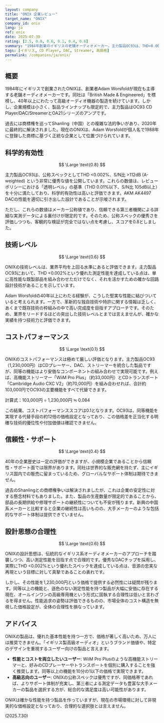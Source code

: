 ```yaml
---
layout: company
title: "ONIX 企業レビュー"
target_name: "ONIX"
company_id: onix
lang: ja
ref: onix
date: 2025-07-30
rating: [2.5, 0.8, 0.6, 0.1, 0.4, 0.6]
summary: "1984年創業のイギリスの老舗オーディオメーカー。主力製品OC93は、THD<0.002%、S/N比>112dBと公称スペックは非常に優秀です。しかし、1,230,000円という高価格に対し、同等の機能と優れた測定性能を持つ代替品が10分の1以下の価格で存在するため、コストパフォーマンスの評価は極めて厳しくなります。"
tags: [イギリス, CD Player, DAC, Streamer, 高価格]
permalink: /companies/ja/onix/
---
```


## 概要

1984年にイギリスで創業されたONIXは、創業者Adam Worsfoldが現在も主導する老舗オーディオメーカーです。同社は「British Made & Engineered」を標榜し、40年以上にわたって高級オーディオ機器の製造を続けています。しかし、企業規模は小さく、製品ラインナップも限定的で、主力製品はOC93 CD Player/DAC/StreamerとOA21シリーズのアンプです。

過去には商標権を巡ってShanling（中国）との複雑な法的争いがあり、2020年に最終的に解決されました。現在のONIXは、Adam Worsfoldが個人名で1988年に登録した商標に基づく正統な企業として位置づけられています。

## 科学的有効性

$$ \Large \text{0.8} $$

主力製品OC93は、公称スペックとしてTHD <0.002%、S/N比 >112dB (A-weighted) という非常に優秀な値を公開しています。これらの数値は、レビューポリシーにおける「透明レベル」の基準（THD 0.01%以下、S/N比 105dB以上）を十分に満たしており、科学的有効性は高いと評価できます。AKM AK4497 DACの性能を適切に引き出した設計であることが示唆されます。

ただし、これらの数値はメーカー公称値であり、信頼できる第三者機関による詳細な実測データによる裏付けが限定的です。そのため、公称スペックの優秀さを評価しつつも、客観的な検証が完全ではない点を考慮し、スコアを0.8としました。

## 技術レベル

$$ \Large \text{0.6} $$

ONIXの技術レベルは、業界平均を上回る水準にあると評価できます。主力製品OC93において、THD <0.002%という優れた測定性能を達成している点は、単に高性能な既製部品を組み合わせただけでなく、それを活かすための確かな回路設計技術があることを示しています。

Adam Worsfoldの40年以上にわたる経験が、こうした堅実な性能に結びついていると考えられます。一方で、革新的な独自技術や特許に関する情報は乏しく、あくまで既存技術の枠組みの中で高い完成度を目指すアプローチです。そのため、業界をリードするほどの突出した技術レベルとまでは言えませんが、確かな実績を持つ技術力と評価できます。

## コストパフォーマンス

$$ \Large \text{0.1} $$

ONIXのコストパフォーマンスは極めて厳しい評価となります。主力製品OC93（1,230,000円）はCDプレーヤー、DAC、ストリーマーを統合した製品ですが、同等の機能はより安価なコンポーネントの組み合わせで実現可能です。例えば、高機能ストリーマー「WiiM Pro Plus」（約33,000円）とCDトランスポート「Cambridge Audio CXC V2」（約70,000円）を組み合わせれば、合計約103,000円でOC93の主要機能をすべて代替できます。

計算式：103,000円 ÷ 1,230,000円 ≒ 0.084

この結果、コストパフォーマンススコアは0.1となります。OC93は、同等機能を実現する代替手段の約12倍の価格設定となっており、この価格差を正当化する明確な技術的優位性や付加価値は確認できません。

## 信頼性・サポート

$$ \Large \text{0.4} $$

40年の企業歴史は一定の評価ができますが、小規模企業であることから信頼性・サポート面では限界があります。同社は世界的な販売網を持たず、主にイギリス国内での販売に留まっているため、グローバルなサポート体制は期待できません。

過去のShanlingとの商標権争いは解決されましたが、これは企業の安定性に対する懸念材料でもありました。また、製品の生産数量が限定的であることから、部品の長期供給や修理サポートの継続性についても不安が残ります。新興の中国系メーカーと比較すると企業の継続性は高いものの、大手メーカーのような包括的なサポート体制は提供できていません。

## 設計思想の合理性

$$ \Large \text{0.6} $$

ONIXの設計思想は、伝統的なイギリス系オーディオメーカーのアプローチを踏襲しつつ、高い測定性能を目指す点で合理的です。優秀なDACチップを採用し、実際にTHD <0.002%という優れたスペックを達成している点は、音源の忠実な再現という目標に対して真摯であることの表れです。

しかし、その性能を1,230,000円という価格で提供する必然性には疑問が残ります。同等以上の機能と、遜色のない測定性能を持つ製品が大幅に安価に存在する現在、オールインワンの高級専用機という形式に固執する合理性は低いと言わざるを得ません。性能追求の姿勢は評価できるものの、市場全体のコスト構造を無視した価格設定が、全体の合理性を損なっています。

## アドバイス

ONIXの製品は、優れた基本性能を持つ一方で、価格が著しく高いため、万人には推奨できません。「イギリス製高級オーディオ」というブランド価値や、特定のデザインを重視するユーザー向けの製品と言えます。

- **性能とコストを両立したいユーザー**: WiiM Pro Plusのような高機能ストリーマーと、好みのCDプレーヤーやトランスポートを個別に購入することを強く推奨します。同等以上の機能を10分の1以下の価格で実現できます。
- **高級志向のユーザー**: ONIXの公称スペックは優秀ですが、同価格帯であれば、よりサポート体制が充実し、第三者による測定データも豊富な大手メーカーの製品を選択する方が、総合的な満足度は高い可能性があります。

ONIXは確かな性能を持つ製品を作っていますが、現在の市場環境に対して非現実的な価格設定となっており、合理的な選択肢とは言えません。

(2025.7.30)
